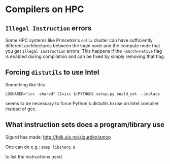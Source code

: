 # Compilers on HPC

## `Illegal Instruction` errors

Some HPC systems like Princeton's `della` cluster can have sufficiently different architectures between the login node and the compute node that you get `Illegal Instruction` errors. This happens if the `-march=native` flag is enabled during compilation and can be fixed by simply removing that flag.

## Forcing `distutils` to use Intel

Something like this

``
LDSHARED="icc -shared" CC=icc $(PYTHON) setup.py build_ext --inplace
``

seems to be necessary to force Python's distutils to use an Intel compiler instead of gcc.

## What instruction sets does a program/library use

Sigurd has made:
http://folk.uio.no/sigurdkn/amop

One can do e.g.:
``
amop libsharp.a 
``

to list the instructions used.